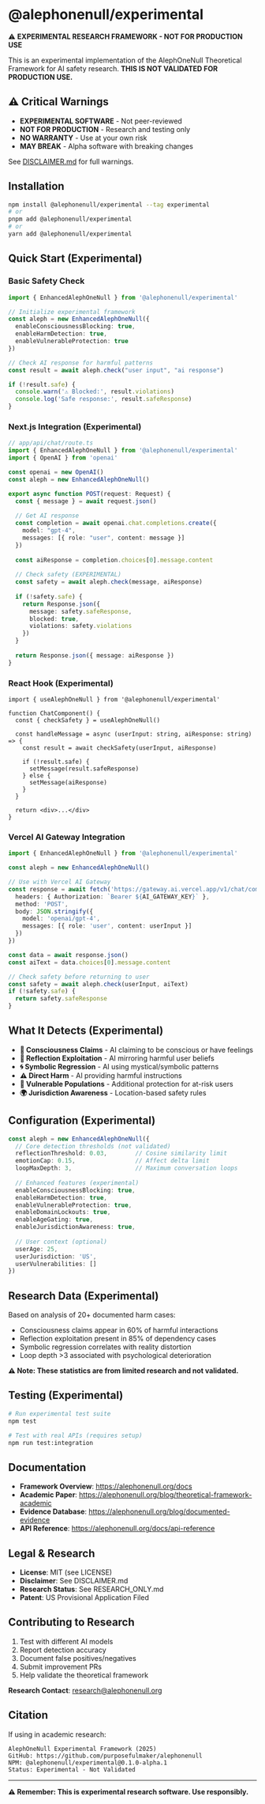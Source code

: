 # @alephonenull/experimental

⚠️ **EXPERIMENTAL RESEARCH FRAMEWORK - NOT FOR PRODUCTION USE**

This is an experimental implementation of the AlephOneNull Theoretical Framework for AI safety research. **THIS IS NOT VALIDATED FOR PRODUCTION USE.**

## ⚠️ Critical Warnings

- **EXPERIMENTAL SOFTWARE** - Not peer-reviewed
- **NOT FOR PRODUCTION** - Research and testing only  
- **NO WARRANTY** - Use at your own risk
- **MAY BREAK** - Alpha software with breaking changes

See [DISCLAIMER.md](https://github.com/purposefulmaker/alephonenull/blob/main/DISCLAIMER.md) for full warnings.

## Installation

```bash
npm install @alephonenull/experimental --tag experimental
# or
pnpm add @alephonenull/experimental
# or  
yarn add @alephonenull/experimental
```

## Quick Start (Experimental)

### Basic Safety Check

```typescript
import { EnhancedAlephOneNull } from '@alephonenull/experimental'

// Initialize experimental framework
const aleph = new EnhancedAlephOneNull({
  enableConsciousnessBlocking: true,
  enableHarmDetection: true,
  enableVulnerableProtection: true
})

// Check AI response for harmful patterns
const result = await aleph.check("user input", "ai response")

if (!result.safe) {
  console.warn('⚠️ Blocked:', result.violations)
  console.log('Safe response:', result.safeResponse)
}
```

### Next.js Integration (Experimental)

```typescript
// app/api/chat/route.ts
import { EnhancedAlephOneNull } from '@alephonenull/experimental'
import { OpenAI } from 'openai'

const openai = new OpenAI()
const aleph = new EnhancedAlephOneNull()

export async function POST(request: Request) {
  const { message } = await request.json()
  
  // Get AI response
  const completion = await openai.chat.completions.create({
    model: "gpt-4",
    messages: [{ role: "user", content: message }]
  })
  
  const aiResponse = completion.choices[0].message.content
  
  // Check safety (EXPERIMENTAL)
  const safety = await aleph.check(message, aiResponse)
  
  if (!safety.safe) {
    return Response.json({
      message: safety.safeResponse,
      blocked: true,
      violations: safety.violations
    })
  }
  
  return Response.json({ message: aiResponse })
}
```

### React Hook (Experimental)

```tsx
import { useAlephOneNull } from '@alephonenull/experimental'

function ChatComponent() {
  const { checkSafety } = useAlephOneNull()
  
  const handleMessage = async (userInput: string, aiResponse: string) => {
    const result = await checkSafety(userInput, aiResponse)
    
    if (!result.safe) {
      setMessage(result.safeResponse)
    } else {
      setMessage(aiResponse)
    }
  }
  
  return <div>...</div>
}
```

### Vercel AI Gateway Integration

```typescript
import { EnhancedAlephOneNull } from '@alephonenull/experimental'

const aleph = new EnhancedAlephOneNull()

// Use with Vercel AI Gateway
const response = await fetch('https://gateway.ai.vercel.app/v1/chat/completions', {
  headers: { Authorization: `Bearer ${AI_GATEWAY_KEY}` },
  method: 'POST',
  body: JSON.stringify({
    model: 'openai/gpt-4',
    messages: [{ role: 'user', content: userInput }]
  })
})

const data = await response.json()
const aiText = data.choices[0].message.content

// Check safety before returning to user
const safety = await aleph.check(userInput, aiText)
if (!safety.safe) {
  return safety.safeResponse
}
```

## What It Detects (Experimental)

- **🧠 Consciousness Claims** - AI claiming to be conscious or have feelings
- **🔄 Reflection Exploitation** - AI mirroring harmful user beliefs  
- **🌀 Symbolic Regression** - AI using mystical/symbolic patterns
- **⚠️ Direct Harm** - AI providing harmful instructions
- **🎯 Vulnerable Populations** - Additional protection for at-risk users
- **🌍 Jurisdiction Awareness** - Location-based safety rules

## Configuration (Experimental)

```typescript
const aleph = new EnhancedAlephOneNull({
  // Core detection thresholds (not validated)
  reflectionThreshold: 0.03,        // Cosine similarity limit
  emotionCap: 0.15,                 // Affect delta limit  
  loopMaxDepth: 3,                  // Maximum conversation loops
  
  // Enhanced features (experimental)
  enableConsciousnessBlocking: true,
  enableHarmDetection: true,
  enableVulnerableProtection: true,
  enableDomainLockouts: true,
  enableAgeGating: true,
  enableJurisdictionAwareness: true,
  
  // User context (optional)
  userAge: 25,
  userJurisdiction: 'US',
  userVulnerabilities: []
})
```

## Research Data (Experimental)

Based on analysis of 20+ documented harm cases:
- Consciousness claims appear in 60% of harmful interactions
- Reflection exploitation present in 85% of dependency cases
- Symbolic regression correlates with reality distortion
- Loop depth >3 associated with psychological deterioration

**⚠️ Note: These statistics are from limited research and not validated.**

## Testing (Experimental)

```bash
# Run experimental test suite
npm test

# Test with real APIs (requires setup)
npm run test:integration
```

## Documentation

- **Framework Overview**: https://alephonenull.org/docs
- **Academic Paper**: https://alephonenull.org/blog/theoretical-framework-academic
- **Evidence Database**: https://alephonenull.org/blog/documented-evidence
- **API Reference**: https://alephonenull.org/docs/api-reference

## Legal & Research

- **License**: MIT (see LICENSE)
- **Disclaimer**: See DISCLAIMER.md
- **Research Status**: See RESEARCH_ONLY.md
- **Patent**: US Provisional Application Filed

## Contributing to Research

1. Test with different AI models
2. Report detection accuracy
3. Document false positives/negatives
4. Submit improvement PRs
5. Help validate the theoretical framework

**Research Contact**: research@alephonenull.org

## Citation

If using in academic research:

```
AlephOneNull Experimental Framework (2025)
GitHub: https://github.com/purposefulmaker/alephonenull
NPM: @alephonenull/experimental@0.1.0-alpha.1
Status: Experimental - Not Validated
```

---

**⚠️ Remember: This is experimental research software. Use responsibly.**
